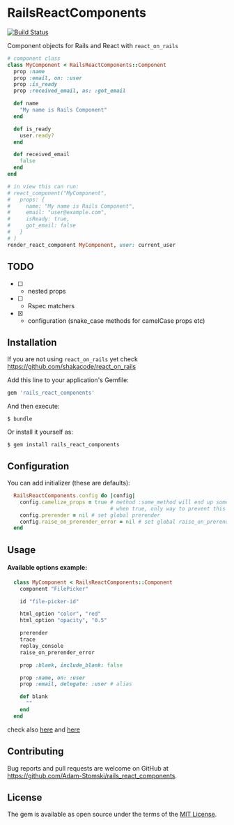 # RailsReactComponents

[![Build Status](https://travis-ci.org/Adam-Stomski/rails_react_components.svg?branch=master)](https://travis-ci.org/Adam-Stomski/rails_react_components)

Component objects for Rails and React with `react_on_rails`

```ruby
# component class
class MyComponent < RailsReactComponents::Component
  prop :name
  prop :email, on: :user
  prop :is_ready
  prop :received_email, as: :got_email

  def name
    "My name is Rails Component"
  end

  def is_ready
    user.ready?
  end

  def received_email
    false
  end
end

# in view this can run:
# react_component("MyComponent", 
#   props: { 
#     name: "My name is Rails Component",
#     email: "user@example.com",
#     isReady: true,
#     got_email: false
#   }
# )
render_react_component MyComponent, user: current_user 
```

## TODO

- [ ] - nested props
- [ ] - Rspec matchers
- [x] - configuration (snake_case methods for camelCase props etc)

## Installation

If you are not using `react_on_rails` yet check https://github.com/shakacode/react_on_rails

Add this line to your application's Gemfile:

```ruby
gem 'rails_react_components'
```

And then execute:

    $ bundle

Or install it yourself as:

    $ gem install rails_react_components

## Configuration

You can add initializer (these are defaults):

```ruby
  RailsReactComponents.config do |config|
    config.camelize_props = true # method :some_method will end up someMethod prop
                                 # when true, only way to prevent this is using prop as: option
    config.prerender = nil # set global prerender
    config.raise_on_prerender_error = nil # set global raise_on_prerender_error
  end
```

## Usage


#### Available options example:
```ruby
  class MyComponent < RailsReactComponents::Component
    component "FilePicker"

    id "file-picker-id"

    html_option "color", "red"
    html_option "opacity", "0.5"

    prerender
    trace
    replay_console
    raise_on_prerender_error

    prop :blank, include_blank: false

    prop :name, on: :user
    prop :email, delegate: :user # alias

    def blank
      ""
    end
  end
```

check also [here](spec/features) and [here](https://github.com/shakacode/react_on_rails#react_component)

## Contributing

Bug reports and pull requests are welcome on GitHub at https://github.com/Adam-Stomski/rails_react_components.


## License

The gem is available as open source under the terms of the [MIT License](http://opensource.org/licenses/MIT).

